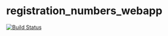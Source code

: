 # registration_numbers_webapp
[![Build Status](https://travis-ci.org/babawami/registration_numbers_webapp.svg?branch=master)](https://travis-ci.org/babawami/registration_numbers_webapp)
